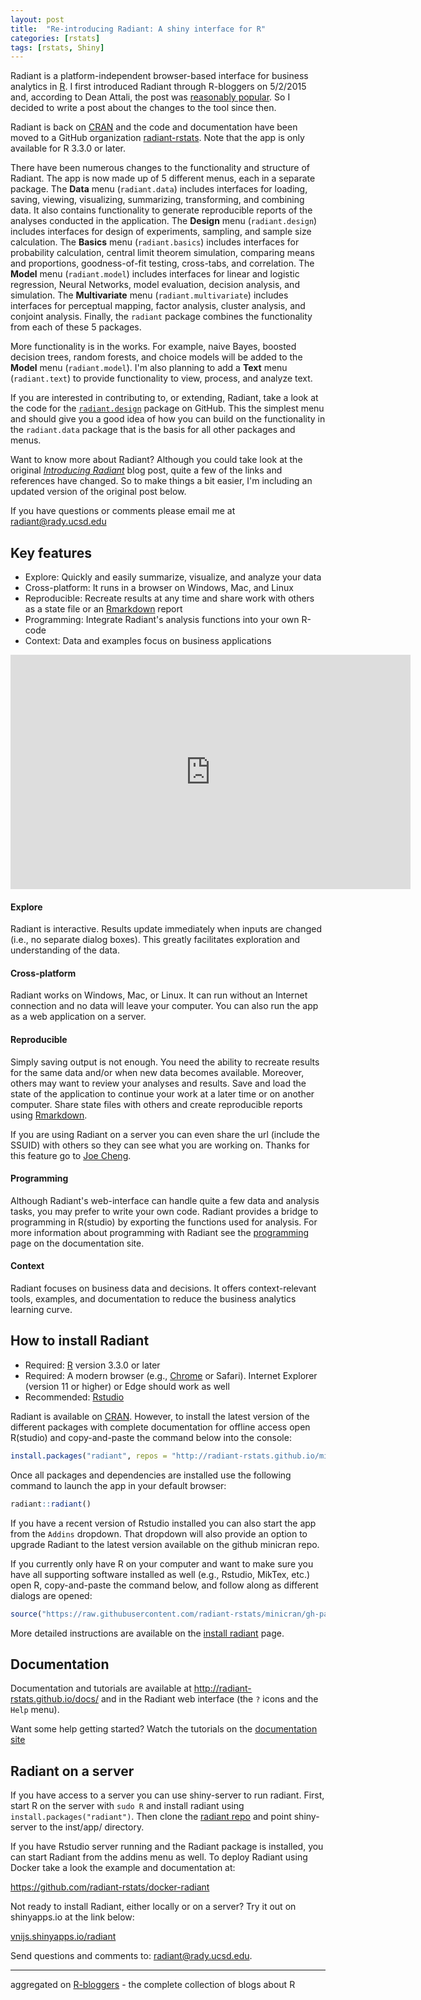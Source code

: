 ```yaml
---
layout: post
title:  "Re-introducing Radiant: A shiny interface for R"
categories: [rstats]
tags: [rstats, Shiny]
---
```


Radiant is a platform-independent browser-based interface for business analytics in [R](http://www.r-project.org/). I first introduced Radiant through R-bloggers on 5/2/2015 and, according to Dean Attali, the post was [reasonably popular](http://deanattali.com/2015/05/17/analyzing-rbloggers-posts-via-twitter/). So I decided to write a post about the changes to the tool since then.

Radiant is back on [CRAN](https://cran.r-project.org/web/packages/radiant/index.html) and the code and documentation have been moved to a GitHub organization [radiant-rstats](https://github.com/radiant-rstats). Note that the app is only available for R 3.3.0 or later.

There have been numerous changes to the functionality and structure of Radiant. The app is now made up of 5 different menus, each in a separate package. The **Data** menu (`radiant.data`) includes interfaces for loading, saving, viewing, visualizing, summarizing, transforming, and combining data. It also contains functionality to generate reproducible reports of the analyses conducted in the application. The **Design** menu (`radiant.design`) includes interfaces for design of experiments, sampling, and sample size calculation. The **Basics** menu (`radiant.basics`) includes interfaces for probability calculation, central limit theorem simulation, comparing means and proportions, goodness-of-fit testing, cross-tabs, and correlation. The **Model** menu (`radiant.model`) includes interfaces for linear and logistic regression, Neural Networks, model evaluation, decision analysis, and simulation. The **Multivariate** menu (`radiant.multivariate`) includes interfaces for perceptual  mapping, factor analysis, cluster analysis, and conjoint analysis. Finally, the `radiant` package combines the functionality from each of these 5 packages.

More functionality is in the works. For example, naive Bayes, boosted decision trees, random forests, and choice models will be added to the **Model** menu (`radiant.model`). I'm also planning to add a **Text** menu (`radiant.text`) to provide functionality to view, process, and analyze text.

If you are interested in contributing to, or extending, Radiant, take a look at the code for the [`radiant.design`](https://github.com/radiant-rstats/radiant.design) package on GitHub. This the simplest menu and should give you a good idea of how you can build on the functionality in the `radiant.data` package that is the basis for all other packages and menus.

Want to know more about Radiant? Although you could take look at the original [_Introducing Radiant_](http://vnijs.github.io/blog/2015/05/introducing-radiant.html) blog post, quite a few of the links and references have changed. So to make things a bit easier, I'm including an updated version of the original post below.

If you have questions or comments please email me at radiant@rady.ucsd.edu

## Key features

- Explore: Quickly and easily summarize, visualize, and analyze your data
- Cross-platform: It runs in a browser on Windows, Mac, and Linux
- Reproducible: Recreate results at any time and share work with others as a state file or an [Rmarkdown](http://rmarkdown.rstudio.com/) report
- Programming: Integrate Radiant's analysis functions into your own R-code
- Context: Data and examples focus on business applications

<iframe width="640" height="375" src="https://www.youtube.com/embed/7L3hDpLw53I" frameborder="0" allowfullscreen></iframe>

#### Explore

Radiant is interactive. Results update immediately when inputs are changed (i.e., no separate dialog boxes). This greatly facilitates exploration and understanding of the data.

#### Cross-platform

Radiant works on Windows, Mac, or Linux. It can run without an Internet connection and no data will leave your computer. You can also run the app as a web application on a server.

#### Reproducible

Simply saving output is not enough. You need the ability to recreate results for the same data and/or when new data becomes available. Moreover, others may want to review your analyses and results. Save and load the state of the application to continue your work at a later time or on another computer. Share state files with others and create reproducible reports using [Rmarkdown](http://rmarkdown.rstudio.com/).

If you are using Radiant on a server you can even share the url (include the SSUID) with others so they can see what you are working on. Thanks for this feature go to [Joe Cheng](https://github.com/jcheng5).

#### Programming

Although Radiant's web-interface can handle quite a few data and analysis tasks, you may prefer to write your own code. Radiant provides a bridge to programming in R(studio) by exporting the functions used for analysis. For more information about programming with Radiant see the [programming](http://radiant-rstats.github.io/docs/programming.html) page on the documentation site.

#### Context

Radiant focuses on business data and decisions. It offers context-relevant tools, examples, and documentation to reduce the business analytics learning curve.

## How to install Radiant

- Required: [R](http://cran.rstudio.com/) version 3.3.0 or later
- Required: A modern browser (e.g., [Chrome](https://www.google.com/intl/en/chrome/browser/desktop/) or Safari). Internet Explorer (version 11 or higher) or Edge should work as well
- Recommended: [Rstudio](http://www.rstudio.com/products/rstudio/download/)

Radiant is available on [CRAN](http://cran.r-project.org/web/packages/radiant/index.html). However, to install the latest version of the different packages with complete documentation for offline access open R(studio) and copy-and-paste the command below into the console:

```r
install.packages("radiant", repos = "http://radiant-rstats.github.io/minicran/")
```

Once all packages and dependencies are installed use the following command to launch the app in your default browser:

```r
radiant::radiant()
```

If you have a recent version of Rstudio installed you can also start the app from the `Addins` dropdown. That dropdown will also provide an option to upgrade Radiant to the latest version available on the github minicran repo.

If you currently only have R on your computer and want to make sure you have all supporting software installed as well (e.g., Rstudio, MikTex, etc.) open R, copy-and-paste the command below, and follow along as different dialogs are opened:

```r
source("https://raw.githubusercontent.com/radiant-rstats/minicran/gh-pages/install.R")
```

More detailed instructions are available on the [install radiant](attps://radiant-rstats.github.io/docs/install.html) page.

## Documentation

Documentation and tutorials are available at http://radiant-rstats.github.io/docs/ and in the Radiant web interface (the `?` icons and the `Help` menu).

Want some help getting started? Watch the tutorials on the [documentation site](http://radiant-rstats.github.io/docs/tutorials.html)

## Radiant on a server

If you have access to a server you can use shiny-server to run radiant. First, start R on the server with `sudo R` and install radiant using `install.packages("radiant")`. Then clone the [radiant repo](https://github.com/radiant-rstats/radiant) and point shiny-server to the inst/app/ directory.

If you have Rstudio server running and the Radiant package is installed, you can start Radiant from the addins menu as well. To deploy Radiant using Docker take a look the example and documentation at:

<a href="https://github.com/radiant-rstats/docker-radiant" target="_blank">https://github.com/radiant-rstats/docker-radiant</a>

Not ready to install Radiant, either locally or on a server? Try it out on shinyapps.io at the link below:

<a href="https://vnijs.shinyapps.io/radiant" target="_blank">vnijs.shinyapps.io/radiant</a>

Send questions and comments to: radiant@rady.ucsd.edu.

-------------------
aggregated on [R-bloggers](http://r-bloggers.com/) - the complete collection of blogs about R
